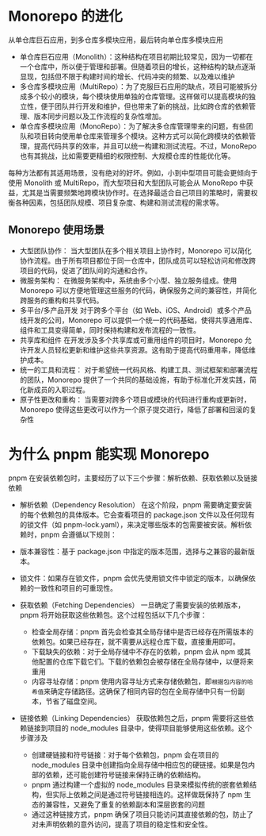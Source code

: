 # Monorepo 的进化

从单仓库巨石应用，到多仓库多模块应用，最后转向单仓库多模块应用

- 单仓库巨石应用（Monolith）：这种结构在项目初期比较常见，因为一切都在一个仓库中，所以便于管理和部署。但随着项目的增长，这种结构的缺点逐渐显现，包括但不限于构建时间的增长、代码冲突的频繁、以及难以维护
- 多仓库多模块应用（MultiRepo）：为了克服巨石应用的缺点，项目可能被拆分成多个较小的模块，每个模块使用单独的仓库管理。这样做可以提高模块的独立性，便于团队并行开发和维护，但也带来了新的挑战，比如跨仓库的依赖管理、版本同步问题以及工作流程的复杂性增加。
- 单仓库多模块应用（MonoRepo）：为了解决多仓库管理带来的问题，有些团队和项目转向使用单仓库来管理多个模块。这种方式可以简化跨模块的依赖管理，提高代码共享的效率，并且可以统一构建和测试流程。不过，MonoRepo 也有其挑战，比如需要更精细的权限控制、大规模仓库的性能优化等。

每种方法都有其适用场景，没有绝对的好坏。例如，小到中型项目可能会更倾向于使用 Monolith 或 MultiRepo，而大型项目和大型团队可能会从 MonoRepo 中获益，尤其是当需要频繁地跨模块协作时。在选择最适合自己项目的策略时，需要权衡各种因素，包括团队规模、项目复杂度、构建和测试流程的需求等。

## Monorepo 使用场景

- 大型团队协作： 当大型团队在多个相关项目上协作时，Monorepo 可以简化协作流程。由于所有项目都位于同一仓库中，团队成员可以轻松访问和修改跨项目的代码，促进了团队间的沟通和合作。
- 微服务架构： 在微服务架构中，系统由多个小型、独立服务组成。使用 Monorepo 可以方便地管理这些服务的代码，确保服务之间的兼容性，并简化跨服务的重构和共享代码。
- 多平台/多产品开发 对于跨多个平台（如 Web、iOS、Android）或多个产品线开发的公司，Monorepo 可以提供一个统一的代码基础，使得共享通用库、组件和工具变得简单，同时保持构建和发布流程的一致性。
- 共享库和组件 在开发涉及多个共享库或可重用组件的项目时，Monorepo 允许开发人员轻松更新和维护这些共享资源。这有助于提高代码重用率，降低维护成本。
- 统一的工具和流程： 对于希望统一代码风格、构建工具、测试框架和部署流程的团队，Monorepo 提供了一个共同的基础设施，有助于标准化开发实践，简化新成员的入职过程。
- 原子性更改和重构： 当需要对跨多个项目或模块的代码进行重构或更新时，Monorepo 使得这些更改可以作为一个原子提交进行，降低了部署和回滚的复杂性

# 为什么 pnpm 能实现 Monorepo

pnpm 在安装依赖包时，主要经历了以下三个步骤：解析依赖、获取依赖以及链接依赖

- 解析依赖（Dependency Resolution）
在这个阶段，pnpm 需要确定要安装的每个依赖包的具体版本。它会查看项目的 package.json 文件以及任何现有的锁文件（如 pnpm-lock.yaml），来决定哪些版本的包需要被安装。解析依赖时，pnpm 会遵循以下规则：
 - 版本兼容性：基于 package.json 中指定的版本范围，选择与之兼容的最新版本。
 - 锁文件：如果存在锁文件，pnpm 会优先使用锁文件中锁定的版本，以确保依赖的一致性和项目的可重现性。

- 获取依赖（Fetching Dependencies） 一旦确定了需要安装的依赖版本，pnpm 将开始获取这些依赖包。这个过程包括以下几个步骤：
  - 检查全局存储：pnpm 首先会检查其全局存储中是否已经存在所需版本的依赖包。如果已经存在，就不需要从远程仓库下载，直接重用即可。
  - 下载缺失的依赖：对于全局存储中不存在的依赖，pnpm 会从 npm 或其他配置的仓库下载它们。下载的依赖包会被存储在全局存储中，以便将来重用
  - 内容寻址存储：pnpm 使用内容寻址方式来存储依赖包，即`根据包内容的哈希值`来确定存储路径。这确保了相同内容的包在全局存储中只有一份副本，节省了磁盘空间。

- 链接依赖（Linking Dependencies） 获取依赖包之后，pnpm 需要将这些依赖链接到项目的 node_modules 目录中，使得项目能够使用这些依赖。这个步骤涉及
  - 创建硬链接和符号链接：对于每个依赖包，pnpm 会在项目的 node_modules 目录中创建指向全局存储中相应包的硬链接。如果是包内部的依赖，还可能创建符号链接来保持正确的依赖结构。
  - pnpm 通过构建一个虚拟的 node_modules 目录来模拟传统的嵌套依赖结构，但实际上依赖之间是通过符号链接相连的。这样做既保持了 npm 生态的兼容性，又避免了重复的依赖副本和深层嵌套的问题
  - 通过这种链接方式，pnpm 确保了项目只能访问其直接依赖的包，防止了对未声明依赖的意外访问，提高了项目的稳定性和安全性。
